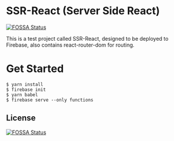# SSR-React (Server Side React)
[![FOSSA Status](https://app.fossa.io/api/projects/git%2Bgithub.com%2FGiovanniL19%2FSSR-React.svg?type=shield)](https://app.fossa.io/projects/git%2Bgithub.com%2FGiovanniL19%2FSSR-React?ref=badge_shield)

This is a test project called SSR-React, designed to be deployed to Firebase, also contains react-router-dom for routing.

# Get Started

```
$ yarn install
$ firebase init
$ yarn babel
$ firebase serve --only functions
```


## License
[![FOSSA Status](https://app.fossa.io/api/projects/git%2Bgithub.com%2FGiovanniL19%2FSSR-React.svg?type=large)](https://app.fossa.io/projects/git%2Bgithub.com%2FGiovanniL19%2FSSR-React?ref=badge_large)
